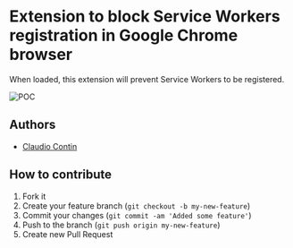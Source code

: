 Extension to block Service Workers registration in Google Chrome browser
=========

When loaded, this extension will prevent Service Workers to be registered.

![POC](https://raw.githubusercontent.com/clod81/block_service_workers/master/poc.png)

## Authors ##

  * [Claudio Contin](http://github.com/clod81)

## How to contribute

1. Fork it
2. Create your feature branch (`git checkout -b my-new-feature`)
3. Commit your changes (`git commit -am 'Added some feature'`)
4. Push to the branch (`git push origin my-new-feature`)
5. Create new Pull Request
